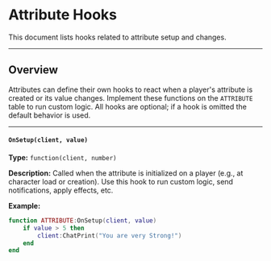 # Attribute Hooks

This document lists hooks related to attribute setup and changes.

---

## Overview

Attributes can define their own hooks to react when a player's attribute is created or its value changes. Implement these functions on the `ATTRIBUTE` table to run custom logic. All hooks are optional; if a hook is omitted the default behavior is used.

---

#### `OnSetup(client, value)`

**Type:** `function(client, number)`

**Description:** Called when the attribute is initialized on a player (e.g., at character load or creation). Use this hook to run custom logic, send notifications, apply effects, etc.

**Example:**

```lua
function ATTRIBUTE:OnSetup(client, value)
    if value > 5 then
        client:ChatPrint("You are very Strong!")
    end
end
```
